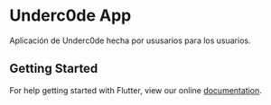 # Underc0de App
Aplicación de Underc0de hecha por ususarios para los usuarios.

## Getting Started

For help getting started with Flutter, view our online
[documentation](https://flutter.io/).
